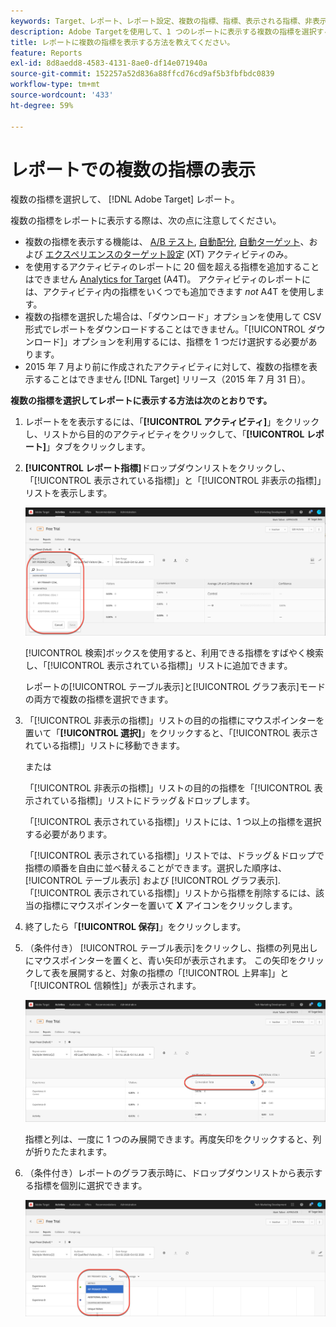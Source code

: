 ```yaml
---
keywords: Target、レポート、レポート設定、複数の指標、指標、表示される指標、非表示の指標
description: Adobe Targetを使用して、1 つのレポートに表示する複数の指標を選択する方法を説明します。
title: レポートに複数の指標を表示する方法を教えてください。
feature: Reports
exl-id: 8d8aedd8-4583-4131-8ae0-df14e071940a
source-git-commit: 152257a52d836a88ffcd76cd9af5b3fbfbdc0839
workflow-type: tm+mt
source-wordcount: '433'
ht-degree: 59%

---
```


# レポートでの複数の指標の表示

複数の指標を選択して、 [!DNL Adobe Target] レポート。

複数の指標をレポートに表示する際は、次の点に注意してください。

* 複数の指標を表示する機能は、 [A/B テスト](/help/main/c-activities/t-test-ab/test-ab.md), [自動配分](/help/main/c-activities/automated-traffic-allocation/automated-traffic-allocation.md), [自動ターゲット](/help/main/c-activities/auto-target/auto-target-to-optimize.md)、および [エクスペリエンスのターゲット設定](/help/main/c-activities/t-experience-target/experience-target.md) (XT) アクティビティのみ。
* を使用するアクティビティのレポートに 20 個を超える指標を追加することはできません [Analytics for Target](/help/main/c-integrating-target-with-mac/a4t/a4t.md) (A4T)。 アクティビティのレポートには、アクティビティ内の指標をいくつでも追加できます *not* A4T を使用します。
* 複数の指標を選択した場合は、「[](/help/main/c-reports/downloading-data-in-csv-file.md)ダウンロード」オプションを使用して CSV 形式でレポートをダウンロードすることはできません。「[!UICONTROL ダウンロード]」オプションを利用するには、指標を 1 つだけ選択する必要があります。
* 2015 年 7 月より前に作成されたアクティビティに対して、複数の指標を表示することはできません [!DNL Target] リリース（2015 年 7 月 31 日）。

**複数の指標を選択してレポートに表示する方法は次のとおりです。**

1. レポートをを表示するには、「**[!UICONTROL アクティビティ]**」をクリックし、リストから目的のアクティビティをクリックして、「**[!UICONTROL レポート]**」タブをクリックします。
1. **[!UICONTROL レポート指標]**&#x200B;ドロップダウンリストをクリックし、「[!UICONTROL 表示されている指標]」と「[!UICONTROL 非表示の指標]」リストを表示します。

   ![](assets/multiple_metrics.png)

   [!UICONTROL 検索]ボックスを使用すると、利用できる指標をすばやく検索し、「[!UICONTROL 表示されている指標]」リストに追加できます。

   レポートの[!UICONTROL テーブル表示]と[!UICONTROL グラフ表示]モードの両方で複数の指標を選択できます。

1. 「[!UICONTROL 非表示の指標]」リストの目的の指標にマウスポインターを置いて「**[!UICONTROL 選択]**」をクリックすると、「[!UICONTROL 表示されている指標]」リストに移動できます。

   または

   「[!UICONTROL 非表示の指標]」リストの目的の指標を「[!UICONTROL 表示されている指標]」リストにドラッグ＆ドロップします。

   「[!UICONTROL 表示されている指標]」リストには、1 つ以上の指標を選択する必要があります。

   「[!UICONTROL 表示されている指標]」リストでは、ドラッグ＆ドロップで指標の順番を自由に並べ替えることができます。選択した順序は、 [!UICONTROL テーブル表示] および [!UICONTROL グラフ表示]. 「[!UICONTROL 表示されている指標]」リストから指標を削除するには、該当の指標にマウスポインターを置いて **X** アイコンをクリックします。

1. 終了したら「**[!UICONTROL 保存]**」をクリックします。
1. （条件付き） [!UICONTROL テーブル表示]をクリックし、指標の列見出しにマウスポインターを置くと、青い矢印が表示されます。 この矢印をクリックして表を展開すると、対象の指標の「[!UICONTROL 上昇率]」と「[!UICONTROL 信頼性]」が表示されます。

   ![](assets/multiple_metrics_table.png)

   指標と列は、一度に 1 つのみ展開できます。再度矢印をクリックすると、列が折りたたまれます。

1. （条件付き）レポートのグラフ表示時に、ドロップダウンリストから表示する指標を個別に選択できます。

   ![](assets/multiple_metrics_graph.png)
